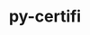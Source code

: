 ---
title: "py-certifi"
layout: cache
categories: [package, develop-2024-05-26]
meta: {"versions": ["2023.7.22"], "compilers": ["apple-clang@=15.0.0", "cce@=15.0.1", "gcc@=11.1.0", "gcc@=11.4.0", "gcc@=7.3.1", "gcc@=7.5.0", "gcc@=9.4.0", "oneapi@=2024.0.0"], "oss": ["amzn2", "rhel8", "ubuntu18.04", "ubuntu20.04", "ubuntu22.04", "ventura"], "platforms": ["darwin", "linux"], "targets": ["aarch64", "neoverse_n1", "neoverse_v1", "neoverse_v2", "ppc64le", "x86_64_v3", "zen4"], "stacks": ["aws-isc", "aws-isc-aarch64", "data-vis-sdk", "e4s", "e4s-cray-rhel", "e4s-neoverse-v2", "e4s-neoverse_v1", "e4s-oneapi", "e4s-power", "ml-darwin-aarch64-mps", "ml-linux-x86_64-cpu", "ml-linux-x86_64-cuda", "radiuss", "root"], "num_specs": 21, "num_specs_by_stack": {"root": 21, "ml-darwin-aarch64-mps": 2, "aws-isc-aarch64": 2, "aws-isc": 1, "e4s-cray-rhel": 1, "radiuss": 1, "e4s-power": 1, "data-vis-sdk": 2, "e4s-neoverse_v1": 2, "e4s-neoverse-v2": 2, "e4s": 3, "ml-linux-x86_64-cpu": 3, "ml-linux-x86_64-cuda": 3, "e4s-oneapi": 1}}
spec_details: [{"hash": "vby5ljlebv25l4bmifzbl57lunolgp6i", "compiler": "apple-clang@=15.0.0", "versions": ["2023.7.22"], "os": "ventura", "platform": "darwin", "target": "aarch64", "variants": ["build_system=python_pip"], "stacks": ["root", "ml-darwin-aarch64-mps"], "size": "-", "tarball": "https://binaries.spack.io/develop-2024-05-26/build_cache/darwin-ventura-aarch64/apple-clang-15.0.0/py-certifi-2023.7.22/darwin-ventura-aarch64-apple-clang-15.0.0-py-certifi-2023.7.22-vby5ljlebv25l4bmifzbl57lunolgp6i.spack"}, {"hash": "px32stajmbkwhifmgfldhujf5wxnl3kl", "compiler": "apple-clang@=15.0.0", "versions": ["2023.7.22"], "os": "ventura", "platform": "darwin", "target": "aarch64", "variants": ["build_system=python_pip"], "stacks": ["root", "ml-darwin-aarch64-mps"], "size": "-", "tarball": "https://binaries.spack.io/develop-2024-05-26/build_cache/darwin-ventura-aarch64/apple-clang-15.0.0/py-certifi-2023.7.22/darwin-ventura-aarch64-apple-clang-15.0.0-py-certifi-2023.7.22-px32stajmbkwhifmgfldhujf5wxnl3kl.spack"}, {"hash": "o2hay7zlboxhzcnwbtafk5opi5ydknoa", "compiler": "gcc@=7.3.1", "versions": ["2023.7.22"], "os": "amzn2", "platform": "linux", "target": "aarch64", "variants": ["build_system=python_pip"], "stacks": ["aws-isc-aarch64", "root"], "size": "-", "tarball": "https://binaries.spack.io/develop-2024-05-26/build_cache/linux-amzn2-aarch64/gcc-7.3.1/py-certifi-2023.7.22/linux-amzn2-aarch64-gcc-7.3.1-py-certifi-2023.7.22-o2hay7zlboxhzcnwbtafk5opi5ydknoa.spack"}, {"hash": "z7w4awz34vulqzxiqe7wupsvwe4siyod", "compiler": "gcc@=7.3.1", "versions": ["2023.7.22"], "os": "amzn2", "platform": "linux", "target": "neoverse_n1", "variants": ["build_system=python_pip"], "stacks": ["aws-isc-aarch64", "root"], "size": "-", "tarball": "https://binaries.spack.io/develop-2024-05-26/build_cache/linux-amzn2-neoverse_n1/gcc-7.3.1/py-certifi-2023.7.22/linux-amzn2-neoverse_n1-gcc-7.3.1-py-certifi-2023.7.22-z7w4awz34vulqzxiqe7wupsvwe4siyod.spack"}, {"hash": "wdwkh6oxody3txzsl73ad3j3j3dzcuqd", "compiler": "gcc@=7.3.1", "versions": ["2023.7.22"], "os": "amzn2", "platform": "linux", "target": "x86_64_v3", "variants": ["build_system=python_pip"], "stacks": ["root", "aws-isc"], "size": "-", "tarball": "https://binaries.spack.io/develop-2024-05-26/build_cache/linux-amzn2-x86_64_v3/gcc-7.3.1/py-certifi-2023.7.22/linux-amzn2-x86_64_v3-gcc-7.3.1-py-certifi-2023.7.22-wdwkh6oxody3txzsl73ad3j3j3dzcuqd.spack"}, {"hash": "2x2sd52vfadkzfylzwdf2mi3j5vtu5xa", "compiler": "cce@=15.0.1", "versions": ["2023.7.22"], "os": "rhel8", "platform": "linux", "target": "zen4", "variants": ["build_system=python_pip"], "stacks": ["root", "e4s-cray-rhel"], "size": "-", "tarball": "https://binaries.spack.io/develop-2024-05-26/build_cache/linux-rhel8-zen4/cce-15.0.1/py-certifi-2023.7.22/linux-rhel8-zen4-cce-15.0.1-py-certifi-2023.7.22-2x2sd52vfadkzfylzwdf2mi3j5vtu5xa.spack"}, {"hash": "3omolewhzpaozmlgj2mp4usfalsktxtt", "compiler": "gcc@=7.5.0", "versions": ["2023.7.22"], "os": "ubuntu18.04", "platform": "linux", "target": "x86_64_v3", "variants": ["build_system=python_pip"], "stacks": ["root", "radiuss"], "size": "-", "tarball": "https://binaries.spack.io/develop-2024-05-26/build_cache/linux-ubuntu18.04-x86_64_v3/gcc-7.5.0/py-certifi-2023.7.22/linux-ubuntu18.04-x86_64_v3-gcc-7.5.0-py-certifi-2023.7.22-3omolewhzpaozmlgj2mp4usfalsktxtt.spack"}, {"hash": "mjvixhkj3hkrln4lcqpcyfrshjqrwfyz", "compiler": "gcc@=9.4.0", "versions": ["2023.7.22"], "os": "ubuntu20.04", "platform": "linux", "target": "ppc64le", "variants": ["build_system=python_pip"], "stacks": ["root", "e4s-power"], "size": "-", "tarball": "https://binaries.spack.io/develop-2024-05-26/build_cache/linux-ubuntu20.04-ppc64le/gcc-9.4.0/py-certifi-2023.7.22/linux-ubuntu20.04-ppc64le-gcc-9.4.0-py-certifi-2023.7.22-mjvixhkj3hkrln4lcqpcyfrshjqrwfyz.spack"}, {"hash": "vcdqafsccug6vyuw3fc74o4fcbtx6uic", "compiler": "gcc@=11.1.0", "versions": ["2023.7.22"], "os": "ubuntu20.04", "platform": "linux", "target": "x86_64_v3", "variants": ["build_system=python_pip"], "stacks": ["root", "data-vis-sdk"], "size": "-", "tarball": "https://binaries.spack.io/develop-2024-05-26/build_cache/linux-ubuntu20.04-x86_64_v3/gcc-11.1.0/py-certifi-2023.7.22/linux-ubuntu20.04-x86_64_v3-gcc-11.1.0-py-certifi-2023.7.22-vcdqafsccug6vyuw3fc74o4fcbtx6uic.spack"}, {"hash": "b4zfrs7dygnqoi7lky7pv6grucm3hd4x", "compiler": "gcc@=11.1.0", "versions": ["2023.7.22"], "os": "ubuntu20.04", "platform": "linux", "target": "x86_64_v3", "variants": ["build_system=python_pip"], "stacks": ["root", "data-vis-sdk"], "size": "-", "tarball": "https://binaries.spack.io/develop-2024-05-26/build_cache/linux-ubuntu20.04-x86_64_v3/gcc-11.1.0/py-certifi-2023.7.22/linux-ubuntu20.04-x86_64_v3-gcc-11.1.0-py-certifi-2023.7.22-b4zfrs7dygnqoi7lky7pv6grucm3hd4x.spack"}, {"hash": "ipbixx7lsevvix2afllhay7yswkgkrz7", "compiler": "gcc@=11.4.0", "versions": ["2023.7.22"], "os": "ubuntu22.04", "platform": "linux", "target": "neoverse_v1", "variants": ["build_system=python_pip"], "stacks": ["root", "e4s-neoverse_v1"], "size": "-", "tarball": "https://binaries.spack.io/develop-2024-05-26/build_cache/linux-ubuntu22.04-neoverse_v1/gcc-11.4.0/py-certifi-2023.7.22/linux-ubuntu22.04-neoverse_v1-gcc-11.4.0-py-certifi-2023.7.22-ipbixx7lsevvix2afllhay7yswkgkrz7.spack"}, {"hash": "dnhp3z4gn4gacgz6ax7dce5zbl3kgawc", "compiler": "gcc@=11.4.0", "versions": ["2023.7.22"], "os": "ubuntu22.04", "platform": "linux", "target": "neoverse_v1", "variants": ["build_system=python_pip"], "stacks": ["root", "e4s-neoverse_v1"], "size": "-", "tarball": "https://binaries.spack.io/develop-2024-05-26/build_cache/linux-ubuntu22.04-neoverse_v1/gcc-11.4.0/py-certifi-2023.7.22/linux-ubuntu22.04-neoverse_v1-gcc-11.4.0-py-certifi-2023.7.22-dnhp3z4gn4gacgz6ax7dce5zbl3kgawc.spack"}, {"hash": "4vozol6gdokidlmojztc6zi4evov3dgt", "compiler": "gcc@=11.4.0", "versions": ["2023.7.22"], "os": "ubuntu22.04", "platform": "linux", "target": "neoverse_v2", "variants": ["build_system=python_pip"], "stacks": ["root", "e4s-neoverse-v2"], "size": "-", "tarball": "https://binaries.spack.io/develop-2024-05-26/build_cache/linux-ubuntu22.04-neoverse_v2/gcc-11.4.0/py-certifi-2023.7.22/linux-ubuntu22.04-neoverse_v2-gcc-11.4.0-py-certifi-2023.7.22-4vozol6gdokidlmojztc6zi4evov3dgt.spack"}, {"hash": "bvcfizvyafmfyx5rmhk4u4vgjwqscz5u", "compiler": "gcc@=11.4.0", "versions": ["2023.7.22"], "os": "ubuntu22.04", "platform": "linux", "target": "neoverse_v2", "variants": ["build_system=python_pip"], "stacks": ["root", "e4s-neoverse-v2"], "size": "-", "tarball": "https://binaries.spack.io/develop-2024-05-26/build_cache/linux-ubuntu22.04-neoverse_v2/gcc-11.4.0/py-certifi-2023.7.22/linux-ubuntu22.04-neoverse_v2-gcc-11.4.0-py-certifi-2023.7.22-bvcfizvyafmfyx5rmhk4u4vgjwqscz5u.spack"}, {"hash": "4di27qpvizkjsj2qms5wvlaxvpkj4woh", "compiler": "gcc@=11.4.0", "versions": ["2023.7.22"], "os": "ubuntu22.04", "platform": "linux", "target": "x86_64_v3", "variants": ["build_system=python_pip"], "stacks": ["e4s", "root"], "size": "-", "tarball": "https://binaries.spack.io/develop-2024-05-26/build_cache/linux-ubuntu22.04-x86_64_v3/gcc-11.4.0/py-certifi-2023.7.22/linux-ubuntu22.04-x86_64_v3-gcc-11.4.0-py-certifi-2023.7.22-4di27qpvizkjsj2qms5wvlaxvpkj4woh.spack"}, {"hash": "wr42kml5jkecjm4a43wqto42f4a4nu57", "compiler": "gcc@=11.4.0", "versions": ["2023.7.22"], "os": "ubuntu22.04", "platform": "linux", "target": "x86_64_v3", "variants": ["build_system=python_pip"], "stacks": ["e4s", "root"], "size": "-", "tarball": "https://binaries.spack.io/develop-2024-05-26/build_cache/linux-ubuntu22.04-x86_64_v3/gcc-11.4.0/py-certifi-2023.7.22/linux-ubuntu22.04-x86_64_v3-gcc-11.4.0-py-certifi-2023.7.22-wr42kml5jkecjm4a43wqto42f4a4nu57.spack"}, {"hash": "tfpfmrolcjcit7vmsvt3oqousismqehx", "compiler": "gcc@=11.4.0", "versions": ["2023.7.22"], "os": "ubuntu22.04", "platform": "linux", "target": "x86_64_v3", "variants": ["build_system=python_pip"], "stacks": ["root", "ml-linux-x86_64-cpu", "ml-linux-x86_64-cuda"], "size": "-", "tarball": "https://binaries.spack.io/develop-2024-05-26/build_cache/linux-ubuntu22.04-x86_64_v3/gcc-11.4.0/py-certifi-2023.7.22/linux-ubuntu22.04-x86_64_v3-gcc-11.4.0-py-certifi-2023.7.22-tfpfmrolcjcit7vmsvt3oqousismqehx.spack"}, {"hash": "34n3zoxmiwwa2bmdhhfcemq73qxjfo6r", "compiler": "gcc@=11.4.0", "versions": ["2023.7.22"], "os": "ubuntu22.04", "platform": "linux", "target": "x86_64_v3", "variants": ["build_system=python_pip"], "stacks": ["root", "ml-linux-x86_64-cpu", "ml-linux-x86_64-cuda"], "size": "-", "tarball": "https://binaries.spack.io/develop-2024-05-26/build_cache/linux-ubuntu22.04-x86_64_v3/gcc-11.4.0/py-certifi-2023.7.22/linux-ubuntu22.04-x86_64_v3-gcc-11.4.0-py-certifi-2023.7.22-34n3zoxmiwwa2bmdhhfcemq73qxjfo6r.spack"}, {"hash": "q2bph6cnf2nk22ifoadr6pvo543eeqj5", "compiler": "gcc@=11.4.0", "versions": ["2023.7.22"], "os": "ubuntu22.04", "platform": "linux", "target": "x86_64_v3", "variants": ["build_system=python_pip"], "stacks": ["root", "ml-linux-x86_64-cpu", "ml-linux-x86_64-cuda"], "size": "-", "tarball": "https://binaries.spack.io/develop-2024-05-26/build_cache/linux-ubuntu22.04-x86_64_v3/gcc-11.4.0/py-certifi-2023.7.22/linux-ubuntu22.04-x86_64_v3-gcc-11.4.0-py-certifi-2023.7.22-q2bph6cnf2nk22ifoadr6pvo543eeqj5.spack"}, {"hash": "c5m4eej36ubixkasnsc23wa5llqjuy4u", "compiler": "gcc@=11.4.0", "versions": ["2023.7.22"], "os": "ubuntu22.04", "platform": "linux", "target": "x86_64_v3", "variants": ["build_system=python_pip"], "stacks": ["e4s", "root"], "size": "-", "tarball": "https://binaries.spack.io/develop-2024-05-26/build_cache/linux-ubuntu22.04-x86_64_v3/gcc-11.4.0/py-certifi-2023.7.22/linux-ubuntu22.04-x86_64_v3-gcc-11.4.0-py-certifi-2023.7.22-c5m4eej36ubixkasnsc23wa5llqjuy4u.spack"}, {"hash": "6fmjimaz56dgnnsaew5zrjd5o6grnhdd", "compiler": "oneapi@=2024.0.0", "versions": ["2023.7.22"], "os": "ubuntu22.04", "platform": "linux", "target": "x86_64_v3", "variants": ["build_system=python_pip"], "stacks": ["root", "e4s-oneapi"], "size": "-", "tarball": "https://binaries.spack.io/develop-2024-05-26/build_cache/linux-ubuntu22.04-x86_64_v3/oneapi-2024.0.0/py-certifi-2023.7.22/linux-ubuntu22.04-x86_64_v3-oneapi-2024.0.0-py-certifi-2023.7.22-6fmjimaz56dgnnsaew5zrjd5o6grnhdd.spack"}]
---